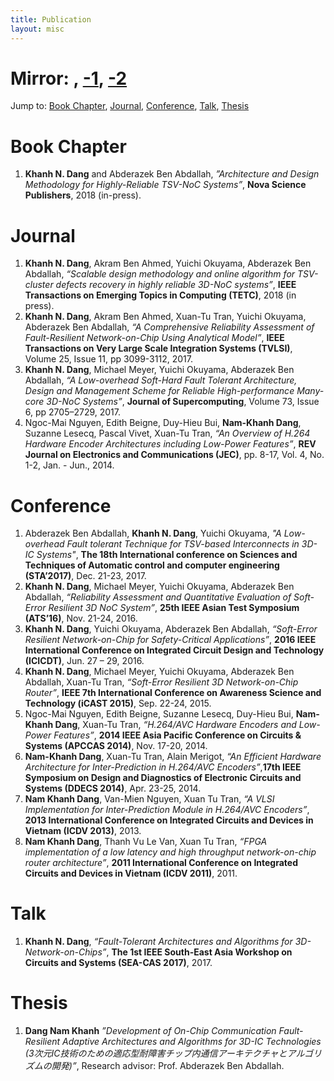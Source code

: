 ```yaml
---
title: Publication
layout: misc
---
```


# Mirror: [<i class="ai ai-google-scholar-square"></i>](https://scholar.google.com.vn/citations?user=mQbqkUMAAAAJ&hl=en), [<i class="ai ai-dblp-square"></i>-1](http://dblp.org/pid/184/5348), [<i class="ai ai-dblp-square"></i>-2](http://dblp.org/pid/155/5970)

Jump to: [Book Chapter](#b), [Journal](#j), [Conference](#c), [Talk](#t), [Thesis](#th)

# <a name="b"></a> Book Chapter
1. **Khanh N. Dang** and Abderazek Ben Abdallah, _”Architecture and Design Methodology for Highly-Reliable TSV-NoC Systems”_, **Nova Science Publishers**, 2018 (in-press).

# <a name="j"></a> Journal

1.  **Khanh N. Dang**, Akram Ben Ahmed, Yuichi Okuyama, Abderazek Ben Abdallah, _“Scalable design methodology and online algorithm for TSV-cluster defects recovery in highly reliable 3D-NoC systems”_, **IEEE Transactions on Emerging Topics in Computing (TETC)**, 2018 (in press). [<i class="fa fa-link" aria-hidden="true"></i>](https://doi.org/10.1109/TETC.2017.2762407)
2.  **Khanh N. Dang**, Akram Ben Ahmed, Xuan-Tu Tran, Yuichi Okuyama, Abderazek Ben Abdallah, _“A Comprehensive Reliability Assessment of Fault-Resilient Network-on-Chip Using Analytical Model”_, **IEEE Transactions on Very Large Scale Integration Systems (TVLSI)**, Volume 25, Issue 11, pp 3099-3112, 2017. [<i class="fa fa-link" aria-hidden="true"></i>](https://doi.org/10.1109/TVLSI.2017.2736004)
3.  **Khanh N. Dang**, Michael Meyer, Yuichi Okuyama, Abderazek Ben Abdallah, _“A Low-overhead Soft-Hard Fault Tolerant Architecture, Design and Management Scheme for Reliable High-performance Many-core 3D-NoC Systems”_, **Journal of Supercomputing**, Volume 73, Issue 6, pp 2705–2729, 2017. [<i class="fa fa-link" aria-hidden="true"></i>](https://link.springer.com/article/10.1007/s11227-016-1951-0)
4.  Ngoc-Mai Nguyen, Edith Beigne, Duy-Hieu Bui, **Nam-Khanh Dang**, Suzanne Lesecq, Pascal Vivet, Xuan-Tu Tran, _“An Overview of H.264 Hardware Encoder Architectures including Low-Power Features”_, **REV Journal on Electronics and Communications (JEC)**, pp. 8-17, Vol. 4, No. 1-2, Jan. - Jun., 2014. [<i class="fa fa-link" aria-hidden="true"></i>](http://www.rev-jec.org/index.php/rev-jec/article/view/72/72)

# <a name="c"></a> Conference

1. Abderazek Ben Abdallah, **Khanh N. Dang**, Yuichi Okuyama, _"A Low-overhead Fault tolerant Technique for TSV-based Interconnects in 3D-IC Systems"_, **The 18th International conference on Sciences and Techniques of Automatic control and computer engineering (STA’2017)**, Dec. 21-23, 2017.
1.  **Khanh N. Dang**, Michael Meyer, Yuichi Okuyama, Abderazek Ben Abdallah, _“Reliability Assessment and Quantitative Evaluation of Soft-Error Resilient 3D NoC System”_, **25th IEEE Asian Test Symposium (ATS’16)**, Nov. 21-24, 2016.
2.  **Khanh N. Dang**, Yuichi Okuyama, Abderazek Ben Abdallah, _“Soft-Error Resilient Network-on-Chip for Safety-Critical Applications”_, **2016 IEEE International Conference on Integrated Circuit Design and Technology (ICICDT)**, Jun. 27 – 29, 2016.
3.  **Khanh N. Dang**, Michael Meyer, Yuichi Okuyama, Abderazek Ben Abdallah, Xuan-Tu Tran, _“Soft-Error Resilient 3D Network-on-Chip Router”_, **IEEE 7th International Conference on Awareness Science and Technology (iCAST 2015)**, Sep. 22-24, 2015.
4.  Ngoc-Mai Nguyen, Edith Beigne, Suzanne Lesecq, Duy-Hieu Bui, **Nam-Khanh Dang**, Xuan-Tu Tran, _“H.264/AVC Hardware Encoders and Low-Power Features”_, **2014 IEEE Asia Pacific Conference on Circuits & Systems (APCCAS 2014)**, Nov. 17-20, 2014.
5.  **Nam-Khanh Dang**, Xuan-Tu Tran, Alain Merigot, _“An Efficient Hardware Architecture for Inter-Prediction in H.264/AVC Encoders”_,**17th IEEE Symposium on Design and Diagnostics of Electronic Circuits and Systems (DDECS 2014)**, Apr. 23-25, 2014.
6.  **Nam Khanh Dang**, Van-Mien Nguyen, Xuan Tu Tran, _“A VLSI Implementation for Inter-Prediction Module in H.264/AVC Encoders”_, **2013 International Conference on Integrated Circuits and Devices in Vietnam (ICDV 2013)**, 2013.
7.  **Nam Khanh Dang**, Thanh Vu Le Van, Xuan Tu Tran, _“FPGA implementation of a low latency and high throughput network-on-chip router architecture”_, **2011 International Conference on Integrated Circuits and Devices in Vietnam (ICDV 2011)**, 2011.

# <a name="t"></a> Talk

1.  **Khanh N. Dang**, _“Fault-Tolerant Architectures and Algorithms for 3D-Network-on-Chips”_, **The 1st IEEE South-East Asia Workshop on Circuits and Systems (SEA-CAS 2017)**, 2017.

# <a name="th"></a> Thesis

1.  **Dang Nam Khanh** _”Development of On-Chip Communication Fault-Resilient Adaptive Architectures and Algorithms for 3D-IC Technologies (3次元IC技術のための適応型耐障害チップ内通信アーキテクチャとアルゴリズムの開発)”_, Research advisor: Prof. Abderazek Ben Abdallah.  [<i class="fa fa-link" aria-hidden="true"></i>](http://doi.org/10.15016/00000140)
